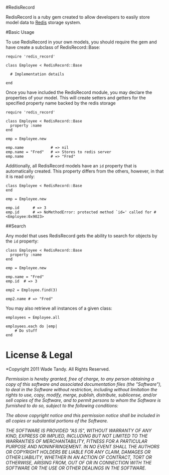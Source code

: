 #RedisRecord

RedisRecord is a ruby gem created to allow developers to easily store model data to [Redis](http://redis.io) storage system.


#Basic Usage

To use RedisRecord in your own models, you should require the gem and have create a subclass of RedisRecord::Base:

    require 'redis_record'

    class Employee < RedisRecord::Base

      # Implementation details

    end

Once you have included the RedisRecord module, you may declare the properties of your model.  This will create setters and getters for the specified property name backed by the redis storage

    require 'redis_record'

    class Employee < RedisRecord::Base
      property :name
    end

    emp = Employee.new

    emp.name            # => nil
    emp.name = "Fred"   # => Stores to redis server
    emp.name            # => "Fred"

Additionally, all RedisRecord models have an `id` property that is automatically created.  This property differs from the others, however, in that it is read only:

    class Employee < RedisRecord::Base
    end

    emp = Employee.new
    
    emp.id      # => 3
    emp.id      # => NoMethodError: protected method `id=' called for #<Employee:0x9023>

##Search

Any model that uses RedisRecord gets the ability to search for objects by the `id` property:

    class Employee < RedisRecord::Base
      property :name
    end

    emp = Employee.new

    emp.name = "Fred"   
    emp.id  # => 3

    emp2 = Employee.find(3)

    emp2.name # => "Fred"

You may also retrieve all instances of a given class:

    employees = Employee.all

    employees.each do |emp|
        # Do stuff
    end

License & Legal
==============

*Copyright 2011 Wade Tandy.  All Rights Reserved.

*Permission is hereby granted, free of charge, to any person obtaining a copy of this software and associated documentation files (the "Software"), to deal in the Software without restriction, including without limitation the rights to use, copy, modify, merge, publish, distribute, sublicense, and/or sell copies of the Software, and to permit persons to whom the Software is furnished to do so, subject to the following conditions:*

*The above copyright notice and this permission notice shall be included in all copies or substantial portions of the Software.*

*THE SOFTWARE IS PROVIDED "AS IS", WITHOUT WARRANTY OF ANY KIND, EXPRESS OR IMPLIED, INCLUDING BUT NOT LIMITED TO THE WARRANTIES OF MERCHANTABILITY, FITNESS FOR A PARTICULAR PURPOSE AND NONINFRINGEMENT. IN NO EVENT SHALL THE AUTHORS OR COPYRIGHT HOLDERS BE LIABLE FOR ANY CLAIM, DAMAGES OR OTHER LIABILITY, WHETHER IN AN ACTION OF CONTRACT, TORT OR OTHERWISE, ARISING FROM, OUT OF OR IN CONNECTION WITH THE SOFTWARE OR THE USE OR OTHER DEALINGS IN THE SOFTWARE.*
